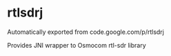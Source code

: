 # rtlsdrj
Automatically exported from code.google.com/p/rtlsdrj

Provides JNI wrapper to Osmocom rtl-sdr library

